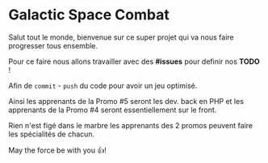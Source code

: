 # Galactic Space Combat

Salut tout le monde, bienvenue sur ce super projet qui va nous faire progresser tous ensemble.

Pour ce faire nous allons travailler avec des **#issues** pour definir nos **TODO** !

Afin de `commit` - `push` du code pour avoir un jeu optimisé.

Ainsi les apprenants de la Promo #5 seront les dev. back en PHP et les apprenants de la Promo #4 seront essentiellement sur le front.

Rien n'est figé dans le marbre les apprenants des 2 promos peuvent faire les spécialités de chacun.

May the force be with you :+1:!
